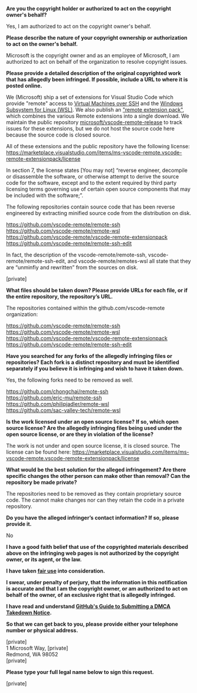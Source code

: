 **Are you the copyright holder or authorized to act on the copyright owner's behalf?**  

Yes, I am authorized to act on the copyright owner's behalf.

**Please describe the nature of your copyright ownership or authorization to act on the owner's behalf.**  

Microsoft is the copyright owner and as an employee of Microsoft, I am authorized to act on behalf of the organization to resolve copyright issues.

**Please provide a detailed description of the original copyrighted work that has allegedly been infringed. If possible, include a URL to where it is posted online.**  

We (Microsoft) ship a set of extensions for Visual Studio Code which provide "remote" access to [Virtual Machines over SSH](https://marketplace.visualstudio.com/items?itemName=ms-vscode-remote.remote-ssh) and the [Windows Subsystem for Linux (WSL)](https://marketplace.visualstudio.com/items?itemName=ms-vscode-remote.remote-wsl). We also publish an ["remote extension pack"](https://marketplace.visualstudio.com/items?itemName=ms-vscode-remote.vscode-remote-extensionpack), which combines the various Remote extensions into a single download. We maintain the public repository [microsoft/vscode-remote-release](https://github.com/microsoft/vscode-remote-release) to track issues for these extensions, but we do not host the source code here because the source code is closed source.  

All of these extensions and the public repository have the following license: https://marketplace.visualstudio.com/items/ms-vscode-remote.vscode-remote-extensionpack/license  

In section 7, the license states [You may not] “reverse engineer, decompile or disassemble the software, or otherwise attempt to derive the source code for the software, except and to the extent required by third party licensing terms governing use of certain open source components that may be included with the software;”.  

The following repositories contain source code that has been reverse engineered by extracting minified source code from the distribution on disk.  

https://github.com/vscode-remote/remote-ssh  
https://github.com/vscode-remote/remote-wsl  
https://github.com/vscode-remote/vscode-remote-extensionpack  
https://github.com/vscode-remote/remote-ssh-edit  

In fact, the description of the vscode-remote/remote-ssh, vscode-remote/remote-ssh-edit, and vscode-remote/remotes-wsl all state that they are “unminfiy and rewritten” from the sources on disk.  

[private]  

**What files should be taken down? Please provide URLs for each file, or if the entire repository, the repository’s URL.**  

The repositories contained within the github.com/vscode-remote organization:  

https://github.com/vscode-remote/remote-ssh  
https://github.com/vscode-remote/remote-wsl  
https://github.com/vscode-remote/vscode-remote-extensionpack  
https://github.com/vscode-remote/remote-ssh-edit  

**Have you searched for any forks of the allegedly infringing files or repositories? Each fork is a distinct repository and must be identified separately if you believe it is infringing and wish to have it taken down.**  

Yes, the following forks need to be removed as well.  

https://github.com/chongchai/remote-ssh  
https://github.com/eric-mu/remote-ssh  
https://github.com/philipjadler/remote-wsl  
https://github.com/sac-valley-tech/remote-wsl  

**Is the work licensed under an open source license? If so, which open source license? Are the allegedly infringing files being used under the open source license, or are they in violation of the license?**  

The work is not under and open source license, it is closed source. The license can be found here:   https://marketplace.visualstudio.com/items/ms-vscode-remote.vscode-remote-extensionpack/license  

**What would be the best solution for the alleged infringement? Are there specific changes the other person can make other than removal? Can the repository be made private?**  

The repositories need to be removed as they contain proprietary source code.  The cannot make changes nor can they retain the code in a private repository.  

**Do you have the alleged infringer’s contact information? If so, please provide it.**  

No  

**I have a good faith belief that use of the copyrighted materials described above on the infringing web pages is not authorized by the copyright owner, or its agent, or the law.**  

**I have taken [fair use](https://www.lumendatabase.org/topics/22) into consideration.**  

**I swear, under penalty of perjury, that the information in this notification is accurate and that I am the copyright owner, or am authorized to act on behalf of the owner, of an exclusive right that is allegedly infringed.**  

**I have read and understand [GitHub's Guide to Submitting a DMCA Takedown Notice](https://help.github.com/articles/guide-to-submitting-a-dmca-takedown-notice/).**  

**So that we can get back to you, please provide either your telephone number or physical address.**  

[private]  
1 Microsoft Way, [private]  
Redmond, WA 98052  
[private]  

**Please type your full legal name below to sign this request.**  

[private]
